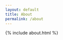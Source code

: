 ```yaml
---
layout: default
title: About
permalink: /about
---
```


<div class="about-content">
    {% include about.html %}
</div>